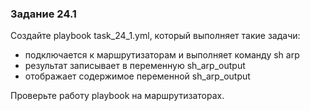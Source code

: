 ### Задание 24.1

Создайте playbook task_24_1.yml, который выполняет такие задачи:
* подключается к маршрутизаторам и выполняет команду sh arp
 * результат записывает в переменную sh_arp_output
* отображает содержимое переменной sh_arp_output

Проверьте работу playbook на маршрутизаторах.
